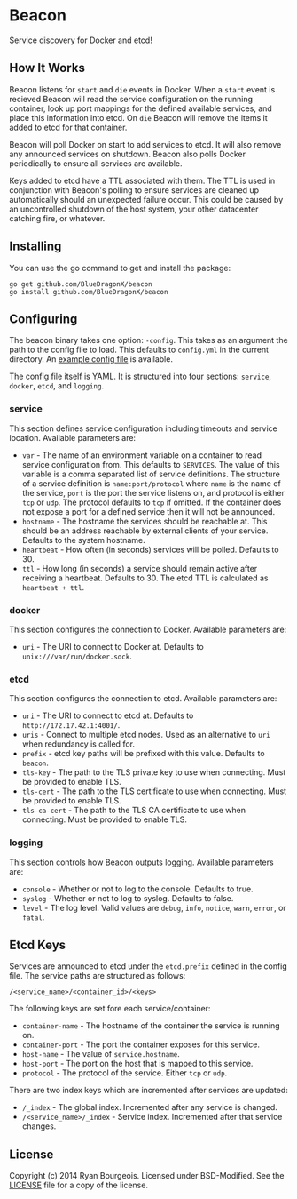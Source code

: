 Beacon
======
Service discovery for Docker and etcd!

How It Works
------------
Beacon listens for `start` and `die` events in Docker. When a `start` event is
recieved Beacon will read the service configuration on the running container,
look up port mappings for the defined available services, and place this
information into etcd. On `die` Beacon will remove the items it added to etcd
for that container.

Beacon will poll Docker on start to add services to etcd. It will also remove
any announced services on shutdown. Beacon also polls Docker periodically to
ensure all services are available.

Keys added to etcd have a TTL associated with them. The TTL is used in
conjunction with Beacon's polling to ensure services are cleaned up
automatically should an unexpected failure occur. This could be caused by an
uncontrolled shutdown of the host system, your other datacenter catching fire,
or whatever.

Installing
----------
You can use the go command to get and install the package:

    go get github.com/BlueDragonX/beacon
    go install github.com/BlueDragonX/beacon

Configuring 
-----------
The beacon binary takes one option: `-config`. This takes as an argument the
path to the config file to load. This defaults to `config.yml` in the current
directory. An [example config file][1] is available.

The config file itself is YAML. It is structured into four sections:
`service`, `docker`, `etcd`, and `logging`.

### service ###
This section defines service configuration including timeouts and service
location. Available parameters are:

- `var` - The name of an environment variable on a container to read service
  configuration from. This defaults to `SERVICES`. The value of this variable
  is a comma separated list of service definitions. The structure of a service
  definition is `name:port/protocol` where `name` is the name of the service,
  `port` is the port the service listens on, and protocol is either `tcp` or
  `udp`. The protocol defaults to `tcp` if omitted. If the container does not
  expose a port for a defined service then it will not be announced.
- `hostname` - The hostname the services should be reachable at. This should be
  an address reachable by external clients of your service. Defaults to the
  system hostname.
- `heartbeat` - How often (in seconds) services will be polled. Defaults to 30.
- `ttl` - How long (in seconds) a service should remain active after receiving
  a heartbeat. Defaults to 30. The etcd TTL is calculated as `heartbeat + ttl`.

### docker ###
This section configures the connection to Docker. Available parameters are:

- `uri` - The URI to connect to Docker at. Defaults to `unix:///var/run/docker.sock`.

### etcd ###
This section configures the connection to etcd. Available parameters are:

- `uri` - The URI to connect to etcd at. Defaults to `http://172.17.42.1:4001/`.
- `uris` - Connect to multiple etcd nodes. Used as an alternative to `uri` when
  redundancy is called for.
- `prefix` - etcd key paths will be prefixed with this value. Defaults to `beacon`.
- `tls-key` - The path to the TLS private key to use when connecting. Must be
  provided to enable TLS.
- `tls-cert` - The path to the TLS certificate to use when connecting. Must be
  provided to enable TLS.
- `tls-ca-cert` - The path to the TLS CA certificate to use when connecting.
  Must be provided to enable TLS.

### logging ###
This section controls how Beacon outputs logging. Available parameters are:

- `console` - Whether or not to log to the console. Defaults to true.
- `syslog` - Whether or not to log to syslog. Defaults to false.
- `level` - The log level. Valid values are `debug`, `info`, `notice`, `warn`,
  `error`, or `fatal`.

Etcd Keys
---------
Services are announced to etcd under the `etcd.prefix` defined in the config
file. The service paths are structured as follows:

    /<service_name>/<container_id>/<keys>

The following keys are set fore each service/container:

- `container-name` - The hostname of the container the service is running on.
- `container-port` - The port the container exposes for this service.
- `host-name` - The value of `service.hostname`.
- `host-port` - The port on the host that is mapped to this service.
- `protocol` - The protocol of the service. Either `tcp` or `udp`.

There are two index keys which are incremented after services are updated:

- `/_index` - The global index. Incremented after any service is changed.
- `/<service_name>/_index` - Service index. Incremented after that service changes.

License
-------
Copyright (c) 2014 Ryan Bourgeois. Licensed under BSD-Modified. See the
[LICENSE][2] file for a copy of the license.

[1]: https://raw.githubusercontent.com/BlueDragonX/beacon/master/config_example.yml "Beacon Example Config"
[2]: https://raw.githubusercontent.com/BlueDragonX/beacon/master/LICENSE "Beacon License"
